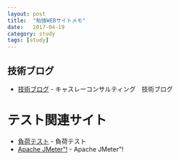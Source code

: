 ```yaml
---
layout: post
title:  "勉強WEBサイトメモ"
date:   2017-04-19
category: study
tags: [study]
---
```


## 技術ブログ

- [技術ブログ](http://www.casleyconsulting.co.jp/blog-engineer/) -  キャスレーコンサルティング　技術ブログ

# テスト関連サイト

- [負荷テスト](http://gatling.io/) -  負荷テスト
- [Apache JMeter"!](http://jmeter.apache.org/) -  Apache JMeter"!



